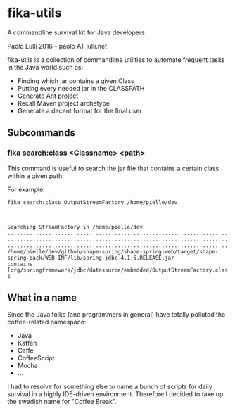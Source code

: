 # fika-utils 
A commandline survival kit for Java developers

Paolo Lulli 2016 - paolo AT lulli.net

fika-utils is a collection of commandline utilities to automate frequent tasks in the
Java world such as:

*	Finding which jar contains a given Class
*	Putting every needed jar in the CLASSPATH 
*	Generate Ant project
*	Recall Maven project archetype
*	Generate a decent format for the final user

## Subcommands

### fika search:class &lt;Classname&gt; &lt;path&gt;

This command is useful to search the jar file that contains a certain class within a given path:

For example:

<code>fika search:class OutputStreamFactory  /home/pielle/dev 

Searching StreamFactory in /home/pielle/dev
..................................................................................................................................................................................................................
/home/pielle/dev/github/shape-spring/shape-spring-web/target/shape-spring-pack/WEB-INF/lib/spring-jdbc-4.1.6.RELEASE.jar contains: [org/springframework/jdbc/datasource/embedded/OutputStreamFactory.class
</code>

## What in a name

Since the Java folks (and programmers in general) have totally polluted the coffee-related namespace:
*	Java
*	Kaffeh
*	Caffe
*	CoffeeScript
*	Mocha
*	...

I had to resolve for something else to name a bunch of scripts for daily survival
in a highly IDE-driven environment. Therefore I decided to take up the swedish name for
"Coffee Break".

